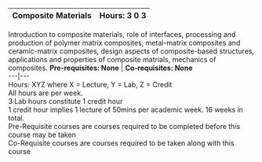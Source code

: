 **Composite Materials** | **Hours: 3 0 3**  
---|---  
Introduction to composite materials, role of interfaces, processing and production of polymer matrix composites, metal-matrix composites and ceramic-matrix composites, design aspects of composite-based structures, applications and properties of composite matrials, mechanics of composites.
**Pre-requisites: None** | **Co-requisites: None**  
---|---  
Hours: XYZ where X = Lecture, Y = Lab, Z = Credit  
All hours are per week.  
3 Lab hours constitute 1 credit hour  
1 credit hour implies 1 lecture of 50mins per academic week. 16 weeks in total.  
Pre-Requisite courses are courses required to be completed before this course may be taken  
Co-Requisite courses are courses required to be taken along with this course
